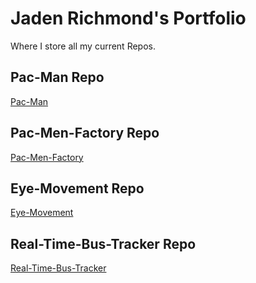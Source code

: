 # Jaden Richmond's Portfolio
Where I store all my current Repos.
## Pac-Man Repo
<a href="JadenTRichmond.github.io/Pac-Man"> Pac-Man </a>
## Pac-Men-Factory Repo
<a href="JadenTRichmond.github.io/Pac-Men-Factory"> Pac-Men-Factory </a>
## Eye-Movement Repo
<a href="JadenTRichmond.github.io/Eye-Movement"> Eye-Movement </a>
## Real-Time-Bus-Tracker Repo
<a href="JadenTRichmond.github.io/Real-Time-Bus-Tracker"> Real-Time-Bus-Tracker </a>

